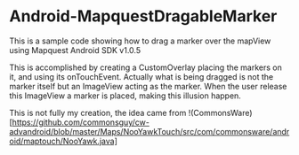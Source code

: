 # Android-MapquestDragableMarker

This is a sample code showing how to drag a marker over the mapView using Mapquest Android SDK v1.0.5

This is accomplished by creating a CustomOverlay placing the markers on it, and using its onTouchEvent. Actually what is being dragged is not the marker itself but an ImageView acting as the marker.
When the user release this ImageView a marker is placed, making this illusion happen.

This is not fully my creation, the idea came from !(CommonsWare)[https://github.com/commonsguy/cw-advandroid/blob/master/Maps/NooYawkTouch/src/com/commonsware/android/maptouch/NooYawk.java]  